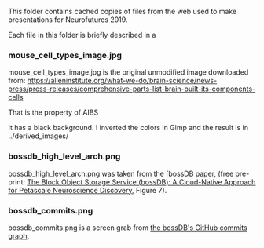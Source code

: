 This folder contains cached copies of files from the web used to make presentations for Neurofutures 2019.

Each file in this folder is briefly described in a 


### mouse_cell_types_image.jpg
mouse_cell_types_image.jpg is the original unmodified image downloaded from:
https://alleninstitute.org/what-we-do/brain-science/news-press/press-releases/comprehensive-parts-list-brain-built-its-components-cells

That is the property of AIBS

It has a black background. I inverted the colors in Gimp and the result is in ../derived_images/


### bossdb_high_level_arch.png
bossdb_high_level_arch.png was taken from the [bossDB paper, (free pre-print: [The Block Object Storage Service (bossDB): A Cloud-Native Approach for Petascale Neuroscience Discovery](https://www.biorxiv.org/content/biorxiv/early/2017/11/10/217745.full.pdf), Figure 7).

### bossdb_commits.png
bossdb_commits.png is a screen grab from [the bossDB's GitHub commits graph](https://github.com/jhuapl-boss/boss/graphs/contributors).

